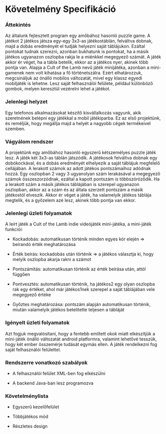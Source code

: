 # Követelmény Specifikáció

### Áttekintés

Az általunk fejlesztett program egy amőbához hasonló puzzle game.
A játékot 2 játékos játsza egy-egy 3x3-as játékostáblán, felváltva dobnak, majd a dobás eredményét el tudják helyezni saját táblájukon.
Ezáltal pontokat tudnak szerezni, azonban bukhatunk is pontokat, ha a másik játékos ugyanazon oszlopba rakja le a miénkkel megegyező számát.
A játék akkor ér véget, ha a tábla betelik, ekkor az a játékos nyer, akinek több pontja van.
Alapja a Cult of the Lamb nevű játék minijátéka, azonban a mini-gamenek nem volt kihatása a fő történetszálra.
Ezért elhatározzuk, megcsináljuk az önálló mobilos változatát, mivel egy klassz egyedi mobiljáték is lehetne.
Lesz saját felhasználói felülete, például különböző gombok, melyen keresztül vezérelni lehet a játékot.

### Jelenlegi helyzet

Egy telefonos alkalmazásokat készítő kisvállalkozás vagyunk, akik szeretnének belépni egy játékkal a mobil játékiparba.
Ez az első projektünk, és reméljük, hogy megállja majd a helyét a nagyobb cégek termékeivel szemben.

### Vágyálom rendszer

A projektünk egy amőbához hasonló egyszerű kétszemélyes puzzle játék lesz.
A játék két 3x3-as táblán játszódik. A játékosok felváltva dobnak egy dobókockával, és a dobás eredményét
elhelyezik a saját táblájuk megfelelő cellájában. A lerakott számok az adott játékos pontszámaihoz adódnak hozzá.
Egy oszlopban 2 vagy 3 ugyanolyan szám lerakásával a megegyező számok összeszorzódnak, ezáltal a kapott pontszám is többszöröződik.
Ha a lerakott szám a másik játékos táblájában is szerepel ugyanazon oszlopban, akkor az a szám és az általa szerzett pontszám a másik játékostól elveszik.
Akkor ér véget a játék, ha valamelyik játékos táblája megtelik, és a győzelem azé lesz, akinek több pontja van ekkor.

### Jelenlegi üzleti folyamatok

A leírt játék a Cult of the Lamb indie videójáték mini-játéka, a mini-játék funkciói:

+ Kockadobás: automatikusan történik minden egyes kör elején => beírandó érték meghatározása

+ Érték beírás: kockadobás után történik => a játékos választja ki, hogy melyik oszlopba akarja rakni a számot

+ Pontszámítás: automatikusan történik az érték beírása után, attól függően

+ Pontvesztés: automatikusan történik, ha játékos2 egy olyan oszlopba rak egy értéket, ahol már játékos1nek szerepel a saját táblájában vele megegyező értéke

+ Győztes meghatározása: pontszám alapján automatikusan történik, miután valamelyik játékos betelítette teljesen a tábláját

### Igényelt üzleti folyamatok

Azt fogjuk megvalósítani, hogy a fentebb említett okok miatt elkészítjük a mini-játék önálló változatát android platformra,
valamint lehetővé tesszük, hogy két ember összemérje tudását egymás ellen. 
A játék rendelkezni fog saját felhasználói felülettel.

### Rendszerre vonatkozó szabályok

- A felhasználói felület XML-ben fog elkészülni

- A backend Java-ban lesz programozva

### Követelménylista

- Egyszerű kezelőfelület

- Többjátékos mód

- Részletes design
